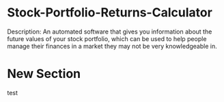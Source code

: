 # Stock-Portfolio-Returns-Calculator
Description: An automated software that gives you information about the future values of your stock portfolio, which can be used to help people manage their finances in a market they may not be very knowledgeable in.

# New Section
test
